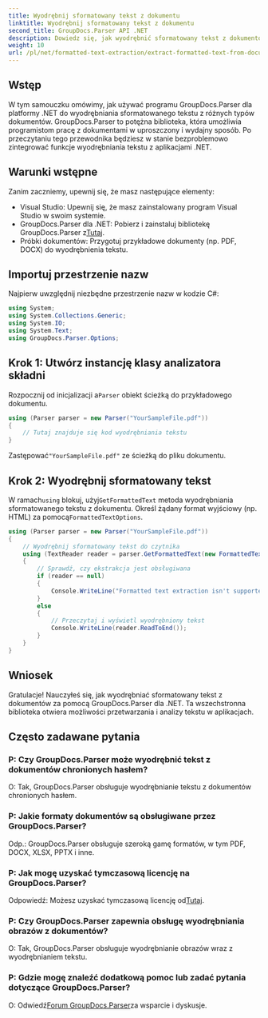 ```yaml
---
title: Wyodrębnij sformatowany tekst z dokumentu
linktitle: Wyodrębnij sformatowany tekst z dokumentu
second_title: GroupDocs.Parser API .NET
description: Dowiedz się, jak wyodrębnić sformatowany tekst z dokumentów za pomocą GroupDocs.Parser dla .NET. Prosta i wydajna ekstrakcja tekstu dla Twoich aplikacji.
weight: 10
url: /pl/net/formatted-text-extraction/extract-formatted-text-from-document/
---
```

## Wstęp
W tym samouczku omówimy, jak używać programu GroupDocs.Parser dla platformy .NET do wyodrębniania sformatowanego tekstu z różnych typów dokumentów. GroupDocs.Parser to potężna biblioteka, która umożliwia programistom pracę z dokumentami w uproszczony i wydajny sposób. Po przeczytaniu tego przewodnika będziesz w stanie bezproblemowo zintegrować funkcje wyodrębniania tekstu z aplikacjami .NET.
## Warunki wstępne
Zanim zaczniemy, upewnij się, że masz następujące elementy:
- Visual Studio: Upewnij się, że masz zainstalowany program Visual Studio w swoim systemie.
-  GroupDocs.Parser dla .NET: Pobierz i zainstaluj bibliotekę GroupDocs.Parser z[Tutaj](https://releases.groupdocs.com/parser/net/).
- Próbki dokumentów: Przygotuj przykładowe dokumenty (np. PDF, DOCX) do wyodrębnienia tekstu.
## Importuj przestrzenie nazw
Najpierw uwzględnij niezbędne przestrzenie nazw w kodzie C#:
```csharp
using System;
using System.Collections.Generic;
using System.IO;
using System.Text;
using GroupDocs.Parser.Options;
```
## Krok 1: Utwórz instancję klasy analizatora składni
 Rozpocznij od inicjalizacji a`Parser` obiekt ścieżką do przykładowego dokumentu.
```csharp
using (Parser parser = new Parser("YourSampleFile.pdf"))
{
    // Tutaj znajduje się kod wyodrębniania tekstu
}
```
 Zastępować`"YourSampleFile.pdf"` ze ścieżką do pliku dokumentu.

## Krok 2: Wyodrębnij sformatowany tekst
 W ramach`using` blokuj, użyj`GetFormattedText` metoda wyodrębniania sformatowanego tekstu z dokumentu. Określ żądany format wyjściowy (np. HTML) za pomocą`FormattedTextOptions`.
```csharp
using (Parser parser = new Parser("YourSampleFile.pdf"))
{
    // Wyodrębnij sformatowany tekst do czytnika
    using (TextReader reader = parser.GetFormattedText(new FormattedTextOptions(FormattedTextMode.Html)))
    {
        // Sprawdź, czy ekstrakcja jest obsługiwana
        if (reader == null)
        {
            Console.WriteLine("Formatted text extraction isn't supported.");
        }
        else
        {
            // Przeczytaj i wyświetl wyodrębniony tekst
            Console.WriteLine(reader.ReadToEnd());
        }
    }
}
```

## Wniosek
Gratulacje! Nauczyłeś się, jak wyodrębniać sformatowany tekst z dokumentów za pomocą GroupDocs.Parser dla .NET. Ta wszechstronna biblioteka otwiera możliwości przetwarzania i analizy tekstu w aplikacjach.

## Często zadawane pytania
### P: Czy GroupDocs.Parser może wyodrębnić tekst z dokumentów chronionych hasłem?
O: Tak, GroupDocs.Parser obsługuje wyodrębnianie tekstu z dokumentów chronionych hasłem.
### P: Jakie formaty dokumentów są obsługiwane przez GroupDocs.Parser?
Odp.: GroupDocs.Parser obsługuje szeroką gamę formatów, w tym PDF, DOCX, XLSX, PPTX i inne.
### P: Jak mogę uzyskać tymczasową licencję na GroupDocs.Parser?
 Odpowiedź: Możesz uzyskać tymczasową licencję od[Tutaj](https://purchase.groupdocs.com/temporary-license/).
### P: Czy GroupDocs.Parser zapewnia obsługę wyodrębniania obrazów z dokumentów?
O: Tak, GroupDocs.Parser obsługuje wyodrębnianie obrazów wraz z wyodrębnianiem tekstu.
### P: Gdzie mogę znaleźć dodatkową pomoc lub zadać pytania dotyczące GroupDocs.Parser?
 O: Odwiedź[Forum GroupDocs.Parser](https://forum.groupdocs.com/c/parser/17)za wsparcie i dyskusje.